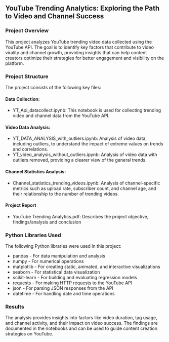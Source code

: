 ## YouTube Trending Analytics: Exploring the Path to Video and Channel Success
### Project Overview
This project analyzes YouTube trending video data collected using the YouTube API. The goal is to identify key factors that contribute to video virality and channel growth, providing insights that can help content creators optimize their strategies for better engagement and visibility on the platform.

### Project Structure
The project consists of the following key files:

#### Data Collection:

* YT_Api_datacollect.ipynb: This notebook is used for collecting trending video and channel data from the YouTube API.

#### Video Data Analysis:

* YT_DATA_ANALYSIS_with_outliers.ipynb: Analysis of video data, including outliers, to understand the impact of extreme values on trends and correlations.
* YT_video_analysis_without_outliers.ipynb: Analysis of video data with outliers removed, providing a clearer view of the general trends.
  
#### Channel Statistics Analysis:

* Channel_statistics_trending_videos.ipynb: Analysis of channel-specific metrics such as upload rate, subscriber count, and channel age, and their relationship to the number of trending videos.

#### Project Report
* YouTube Trending Analytics.pdf: Describes the project objective, findings/analysis and conclusion

### Python Libraries Used
The following Python libraries were used in this project:

* pandas - For data manipulation and analysis
* numpy - For numerical operations
* matplotlib - For creating static, animated, and interactive visualizations
* seaborn - For statistical data visualization
* scikit-learn - For building and evaluating regression models
* requests - For making HTTP requests to the YouTube API
* json - For parsing JSON responses from the API
* datetime - For handling date and time operations

### Results
The analysis provides insights into factors like video duration, tag usage, and channel activity, and their impact on video success. The findings are documented in the notebooks and can be used to guide content creation strategies on YouTube.
